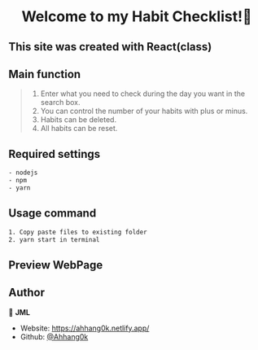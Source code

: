 <h1 align="center">Welcome to my Habit Checklist!📝</h1>

<h2>This site was created with React(class)</h2>

## Main function

> 1.  Enter what you need to check during the day you want in the search box.
> 2.  You can control the number of your habits with plus or minus.
> 3.  Habits can be deleted.
> 4.  All habits can be reset.

## Required settings

```sh
- nodejs
- npm
- yarn
```

## Usage command

```sh
1. Copy paste files to existing folder
2. yarn start in terminal
```

## Preview WebPage

## Author

👤 **JML**

- Website: https://ahhang0k.netlify.app/
- Github: [@Ahhang0k](https://github.com/Ahhang0k)
